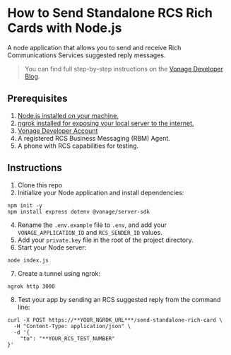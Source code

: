 # How to Send Standalone RCS Rich Cards with Node.js
A node application that allows you to send and receive Rich Communications Services suggested reply messages.

> You can find full step-by-step instructions on the [Vonage Developer Blog](https://developer.vonage.com/en/blog).



## Prerequisites
1. [Node.js installed on your machine.](https://nodejs.org/en/download)
2. [ngrok installed for exposing your local server to the internet.](https://ngrok.com/downloads/mac-os)
3. [Vonage Developer Account](https://developer.vonage.com/sign-up)
4. A registered RCS Business Messaging (RBM) Agent.
5. A phone with RCS capabilities for testing.



## Instructions
1. Clone this repo
2. Initialize your Node application and install dependencies:
```
npm init -y
npm install express dotenv @vonage/server-sdk
```
4. Rename the `.env.example` file to `.env`, and add your `VONAGE_APPLICATION_ID` and `RCS_SENDER_ID` values.
5. Add your `private.key` file in the root of the project directory.
6. Start your Node server:
```
node index.js
```
7. Create a tunnel using ngrok:
```
ngrok http 3000
```
8. Test your app by sending an RCS suggested reply from the command line:
```
curl -X POST https://**YOUR_NGROK_URL***/send-standalone-rich-card \
  -H "Content-Type: application/json" \
  -d '{
    "to": "**YOUR_RCS_TEST_NUMBER"
}'
```
